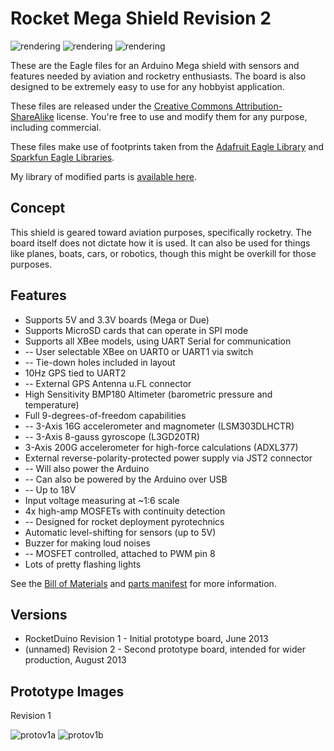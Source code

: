 Rocket Mega Shield Revision 2
=============================

![rendering](https://raw.github.com/zortness/rocket-mega-shield/rev2/render/rev2/board.png)
![rendering](https://raw.github.com/zortness/rocket-mega-shield/rev2/render/rev2/board_fill.png)
![rendering](https://raw.github.com/zortness/rocket-mega-shield/rev2/render/rev2/schematic.png)

These are the Eagle files for an Arduino Mega shield with sensors and features needed by aviation and rocketry enthusiasts. 
The board is also designed to be extremely easy to use for any hobbyist application. 

These files are released under the [Creative Commons Attribution-ShareAlike](http://creativecommons.org/licenses/by-sa/3.0/) license. 
You're free to use and modify them for any purpose, including commercial.

These files make use of footprints taken from the [Adafruit Eagle Library](https://github.com/adafruit/Adafruit-Eagle-Library) 
and [Sparkfun Eagle Libraries](https://github.com/sparkfun/SparkFun-Eagle-Libraries). 

My library of modified parts is [available here](https://github.com/zortness/zort-eagle-library).


Concept
--------
This shield is geared toward aviation purposes, specifically rocketry. The board itself does not dictate how it is used.
It can also be used for things like planes, boats, cars, or robotics, though this might be overkill for those purposes.


Features
--------
* Supports 5V and 3.3V boards (Mega or Due)
* Supports MicroSD cards that can operate in SPI mode
* Supports all XBee models, using UART Serial for communication
* -- User selectable XBee on UART0 or UART1 via switch
* -- Tie-down holes included in layout
* 10Hz GPS tied to UART2
* -- External GPS Antenna u.FL connector
* High Sensitivity BMP180 Altimeter (barometric pressure and temperature)
* Full 9-degrees-of-freedom capabilities
* -- 3-Axis 16G accelerometer and magnometer (LSM303DLHCTR)
* -- 3-Axis 8-gauss gyroscope (L3GD20TR)
* 3-Axis 200G accelerometer for high-force calculations (ADXL377)
* External reverse-polarity-protected power supply via JST2 connector
* -- Will also power the Arduino
* -- Can also be powered by the Arduino over USB
* -- Up to 18V
* Input voltage measuring at ~1:6 scale
* 4x high-amp MOSFETs with continuity detection
* -- Designed for rocket deployment pyrotechnics
* Automatic level-shifting for sensors (up to 5V)
* Buzzer for making loud noises
* -- MOSFET controlled, attached to PWM pin 8
* Lots of pretty flashing lights

See the [Bill of Materials](https://github.com/zortness/rocket-mega-shield/blob/rev2/bom.md)
and [parts manifest](https://github.com/zortness/rocket-mega-shield/blob/rev2/manifest.txt)
for more information.


Versions
--------
* RocketDuino Revision 1 - Initial prototype board, June 2013 
* (unnamed) Revision 2 - Second prototype board, intended for wider production, August 2013


Prototype Images
----------------
Revision 1


![protov1a](https://raw.github.com/zortness/rocket-mega-shield/master/render/v1/v1_1.jpg)
![protov1b](https://raw.github.com/zortness/rocket-mega-shield/master/render/v1/v1_2.jpg)
